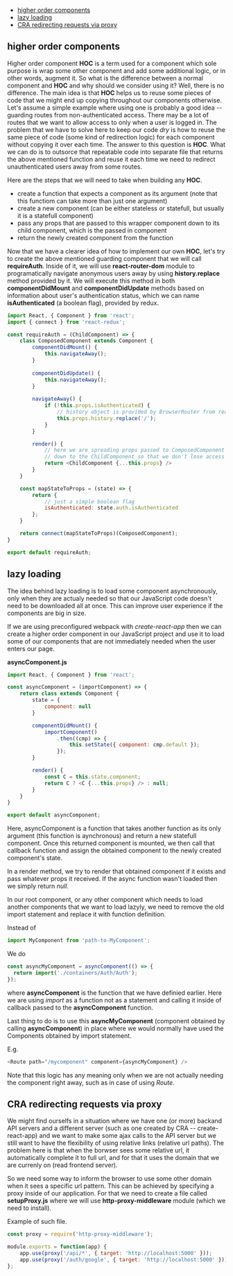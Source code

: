 * [higher order components](#higher-order-components)
* [lazy loading](#lazy-loading)
* [CRA redirecting requests via proxy](#cra-redirecting-requests-via-proxy)

## higher order components

Higher order component __HOC__ is a term used for a component which sole purpose is wrap some other component and add some additional logic, or in other words, augment it. So what is the difference between a normal component and __HOC__ and why should we consider using it? Well, there is no difference. The main idea is that __HOC__ helps us to reuse some pieces of code that we might end up copying throughout our components otherwise. Let's assume a simple example where using one is probably a good idea -- guarding routes from non-authenticated access. There may be a lot of routes that we want to allow access to only when a user is logged in. The problem that we have to solve here to keep our code *dry* is how to reuse the same piece of code (some kind of redirection logic) for each component without copying it over each time. The answer to this question is __HOC__. What we can do is to outsorce that repeatable code into separate file that returns the above mentioned function and reuse it each time we need to redirect unauthenticated users away from some routes.

Here are the steps that we will need to take when building any __HOC__.

* create a function that expects a component as its argument (note that this functiom can take more than just one argument)
* create a new component (can be either stateless or statefull, but usually it is a statefull component)
* pass any props that are passed to this wrapper component down to its child component, which is the passed in component
* return the newly created component from the function

Now that we have a clearer idea of how to implement our own __HOC__, let's try to create the above mentioned guarding component that we will call __requireAuth__. Inside of it, we will use __react-router-dom__ module to programatically navigate anonymous users away by using __history.replace__ method provided by it. We will execute this method in both __componentDidMount__ and __componentDidUpdate__ methods based on information about user's authentication status, which we can name __isAuthenticated__ (a boolean flag), provided by redux.

```javascript
import React, { Component } from 'react';
import { connect } from 'react-redux';

const requireAuth = (ChildComponent) => {
    class ComposedComponent extends Component {
        componentDidMount() {
            this.navigateAway();
        }
    
        componentDidUpdate() {
            this.navigateAway();
        }
    
        navigateAway() {
            if (!this.props.isAuthenticated) {
                // history object is provided by BrowserRouter from react-router-dom module
                this.props.history.replace('/');
            }
        }

        render() {
            // here we are spreading props passed to ComposedComponent
            // down to the ChildComponent so that we don't lose access to them
            return <ChildComponent {...this.props} />
        }
    }

    const mapStateToProps = (state) => {
        return {
            // just a simple boolean flag
            isAuthenticated: state.auth.isAuthenticated
        };
    }

    return connect(mapStateToProps)(ComposedComponent);
}

export default requireAuth;
```

## lazy loading

The idea behind lazy loading is to load some component asynchronously, only when they are actualy needed so that our JavaScript code doesn't need to be downloaded all at once. This can improve user experience if the components are big in size. 

If we are using preconfigured webpack with *create-react-app* then we can create a higher order component in our JavaScript project and use it to load some of our components that are not immediately needed when the user enters our page.

__asyncComponent.js__

```javascript
import React, { Component } from 'react';

const asyncComponent = (importComponent) => {
    return class extends Component {
        state = {
            component: null
        }

        componentDidMount() {
            importComponent()
                .then((cmp) => {
                    this.setState({ component: cmp.default });
                });
        }

        render() {
            const C = this.state.component;
            return C ? <C {...this.props} /> : null;
        }
    }
}

export default asyncComponent;
```

Here, asyncComponent is a function that takes another function as its only argument (this function is aynchronous) and return a new statefull component. Once this returned component is mounted, we then call that callback function and assign the obtained component to the newly created component's state.

In a render method, we try to render that obtained component if it exists and pass whatever props it received. If the async function wasn't loaded then we simply return *null*.

In our root component, or any other component which needs to load another components that we want to load lazyly, we need to remove the old import statement and replace it with function definition.

Instead of 

```javascript
import MyComponent from 'path-to-MyComponent';
```

We do 

```javascript
const asyncMyComponent = asyncComponent(() => {
  return import('./containers/Auth/Auth');
});
```

where __asyncComponent__ is the function that we have definied earlier. Here we are using *import* as a function not as a statement and calling it inside of callback passed to the __asyncComponent__ function.

Last thing to do is to use this __asyncMyComponent__ (component obtained by calling __asyncComponent__) in place where we would normally have used the Components obtained by import statement.

E.g.

```javascript
<Route path="/mycomponent" component={asyncMyComponent} />
```

Note that this logic has any meaning only when we are not actually needing the component right away, such as in case of using *Route*.

## CRA redirecting requests via proxy 

We might find ourselfs in a situation where we have one (or more) backand API servers and a different server (such as one created by CRA -- create-react-app) and we want to make some ajax calls to the API server but we still want to have the flexibility of using relative links (relative url paths). The problem here is that when the borwser sees some relative url, it automatically complete it to full url, and for that it uses the domain that we are currenly on (read frontend server).

So we need some way to inform the browser to use some other domain when it sees a specific url pattern. This can be achieved by specifying a proxy inside of our application. For that we need to create a file called __setupProxy.js__ where we will use __http-proxy-middleware__ module (which we need to install).

Example of such file.

```javascript
const proxy = require('http-proxy-middleware');

module.exports = function(app) {
    app.use(proxy('/api/*', { target: 'http://localhost:5000' }));
    app.use(proxy('/auth/google', { target: 'http://localhost:5000' }));
};

```

